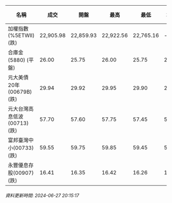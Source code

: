 | 名稱 | 成交 | 開盤 | 最高 | 最低 | 均價 | 成交金額(億) | 昨收 | 漲跌幅 | 漲跌 | 總量 | 昨量 | 振幅 |
| -------- | -------- | -------- | -------- |-------- | -------- | -------- |-------- |-------- |-------- | -------- | -------- |-------- |
|加權指數(%5ETWII) (跌)|22,905.98|22,859.93|22,922.56|22,765.16|-|4,415.31|22,986.69|0.35%|80.71|9,456,468|0|0.68%|
|合庫金(5880) (平盤)|26.00|25.75|26.00|25.75|25.91|2.39|26.00|0.00%|0.00|9,233|10,631|0.96%|
|元大美債20年(00679B) (跌)|29.94|29.92|29.95|29.90|29.93|20.22|30.23|0.96%|0.29|67,572|32,618|0.17%|
|元大台灣高息低波(00713) (跌)|57.70|57.60|57.75|57.45|57.60|9.46|57.90|0.35%|0.20|16,429|16,370|0.52%|
|富邦臺灣中小(00733) (跌)|59.55|59.75|59.85|59.45|59.63|0.755|59.95|0.67%|0.40|1,266|1,615|0.67%|
|永豐優息存股(00907) (跌)|16.41|16.35|16.42|16.26|16.34|0.368|16.43|0.12%|0.02|2,254|3,929|0.97%|
###### 資料更新時間: 2024-06-27 20:15:17
